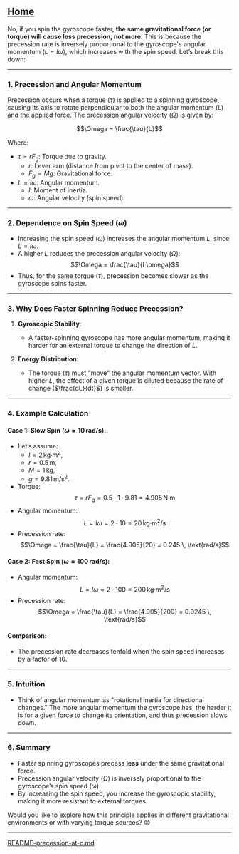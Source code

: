 [Home](https://t2m.io/VwvDcuw)
---

No, if you spin the gyroscope faster, **the same gravitational force (or torque) will cause less precession, not more**. This is because the precession rate is inversely proportional to the gyroscope's angular momentum ($L = I \omega$), which increases with the spin speed. Let’s break this down:

---

### **1. Precession and Angular Momentum**
Precession occurs when a torque ($\tau$) is applied to a spinning gyroscope, causing its axis to rotate perpendicular to both the angular momentum ($L$) and the applied force. The precession angular velocity ($\Omega$) is given by:

$$\Omega = \frac{\tau}{L}$$

Where:
- $\tau = r F_g$: Torque due to gravity.
  - $r$: Lever arm (distance from pivot to the center of mass).
  - $F_g = M g$: Gravitational force.
- $L = I \omega$: Angular momentum.
  - $I$: Moment of inertia.
  - $\omega$: Angular velocity (spin speed).

---

### **2. Dependence on Spin Speed ($\omega$)**
- Increasing the spin speed ($\omega$) increases the angular momentum $L$, since $L = I \omega$.
- A higher $L$ reduces the precession angular velocity ($\Omega$):
  $$\Omega = \frac{\tau}{I \omega}$$
- Thus, for the same torque ($\tau$), precession becomes slower as the gyroscope spins faster.

---

### **3. Why Does Faster Spinning Reduce Precession?**
1. **Gyroscopic Stability**:
   - A faster-spinning gyroscope has more angular momentum, making it harder for an external torque to change the direction of $L$.

2. **Energy Distribution**:
   - The torque ($\tau$) must "move" the angular momentum vector. With higher $L$, the effect of a given torque is diluted because the rate of change ($\frac{dL}{dt}$) is smaller.

---

### **4. Example Calculation**
#### Case 1: Slow Spin ($\omega = 10 \, \text{rad/s}$):
- Let’s assume:
  - $I = 2 \, \text{kg·m}^2$,
  - $r = 0.5 \, \text{m}$,
  - $M = 1 \, \text{kg}$,
  - $g = 9.81 \, \text{m/s}^2$.
- Torque:
  $$\tau = r F_g = 0.5 \cdot 1 \cdot 9.81 = 4.905 \, \text{N·m}$$
- Angular momentum:
  $$L = I \omega = 2 \cdot 10 = 20 \, \text{kg·m}^2/\text{s}$$
- Precession rate:
  $$\Omega = \frac{\tau}{L} = \frac{4.905}{20} = 0.245 \, \text{rad/s}$$

#### Case 2: Fast Spin ($\omega = 100 \, \text{rad/s}$):
- Angular momentum:
  $$L = I \omega = 2 \cdot 100 = 200 \, \text{kg·m}^2/\text{s}$$
- Precession rate:
  $$\Omega = \frac{\tau}{L} = \frac{4.905}{200} = 0.0245 \, \text{rad/s}$$

#### Comparison:
- The precession rate decreases tenfold when the spin speed increases by a factor of 10.

---

### **5. Intuition**
- Think of angular momentum as "rotational inertia for directional changes." The more angular momentum the gyroscope has, the harder it is for a given force to change its orientation, and thus precession slows down.

---

### **6. Summary**
- Faster spinning gyroscopes precess **less** under the same gravitational force.
- Precession angular velocity ($\Omega$) is inversely proportional to the gyroscope’s spin speed ($\omega$).
- By increasing the spin speed, you increase the gyroscopic stability, making it more resistant to external torques.

Would you like to explore how this principle applies in different gravitational environments or with varying torque sources? 😊


---

[README-precession-at-c.md](https://t2m.io/tbP5ZkG)
